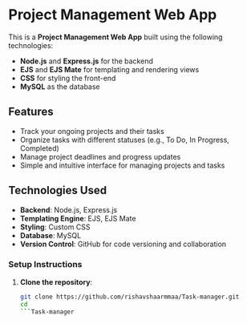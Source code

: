 # Project Management Web App

This is a **Project Management Web App** built using the following technologies:

- **Node.js** and **Express.js** for the backend
- **EJS** and **EJS Mate** for templating and rendering views
- **CSS** for styling the front-end
- **MySQL** as the database

## Features

- Track your ongoing projects and their tasks
- Organize tasks with different statuses (e.g., To Do, In Progress, Completed)
- Manage project deadlines and progress updates
- Simple and intuitive interface for managing projects and tasks

## Technologies Used

- **Backend**: Node.js, Express.js
- **Templating Engine**: EJS, EJS Mate
- **Styling**: Custom CSS
- **Database**: MySQL
- **Version Control**: GitHub for code versioning and collaboration

### Setup Instructions

1. **Clone the repository**:
   ```bash
   git clone https://github.com/rishavshaarmmaa/Task-manager.git
   cd 
   ```Task-manager

